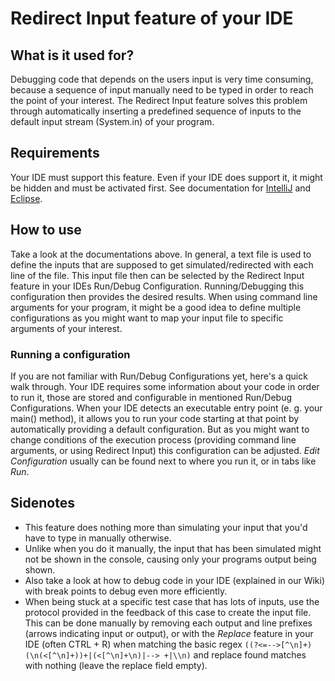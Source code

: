 # Redirect Input feature of your IDE

## What is it used for?
Debugging code that depends on the users input is very time consuming, because a sequence of input manually need to be typed in order to reach the point of your interest. The Redirect Input feature solves this problem through automatically inserting a predefined sequence of inputs to the default input stream (System.in) of your program.

## Requirements
Your IDE must support this feature. Even if your IDE does support it, it might be hidden and must be activated first. See documentation for [IntelliJ](https://www.jetbrains.com/help/idea/run-debug-configuration-java-application.html#more_options) and [Eclipse](https://help.eclipse.org/latest/topic/org.eclipse.datatools.sqltools.doc.user/doc/html/asc1229700470998.html?resultof=%22%72%65%64%69%72%65%63%74%22%20%22%69%6e%70%75%74%22%20).

## How to use
Take a look at the documentations above. In general, a text file is used to define the inputs that are supposed to get simulated/redirected with each line of the file. This input file then can be selected by the Redirect Input feature in your IDEs Run/Debug Configuration. Running/Debugging this configuration then provides the desired results. When using command line arguments for your program, it might be a good idea to define multiple configurations as you might want to map your input file to specific arguments of your interest.

### Running a configuration
If you are not familiar with Run/Debug Configurations yet, here's a quick walk through. Your IDE requires some information about your code in order to run it, those are stored and configurable in mentioned Run/Debug Configurations. When your IDE detects an executable entry point (e. g. your main() method), it allows you to run your code starting at that point by automatically providing a default configuration. But as you might want to change conditions of the execution process (providing command line arguments, or using Redirect Input) this configuration can be adjusted. *Edit Configuration* usually can be found next to where you run it, or in tabs like *Run*.

## Sidenotes
* This feature does nothing more than simulating your input that you'd have to type in manually otherwise.
* Unlike when you do it manually, the input that has been simulated might not be shown in the console, causing only your programs output being shown.
* Also take a look at how to debug code in your IDE (explained in our Wiki) with break points to debug even more efficiently.
* When being stuck at a specific test case that has lots of inputs, use the protocol provided in the feedback of this case to create the input file. This can be done manually by removing each output and line prefixes (arrows indicating input or output), or with the *Replace* feature in your IDE (often CTRL + R) when matching the basic regex `((?<=-->[^\n]+)(\n(<[^\n]+))+|(<[^\n]+\n)|--> +|\\n)` and replace found matches with nothing (leave the replace field empty).